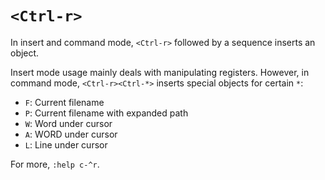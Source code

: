 # `<Ctrl-r>`

In insert and command mode, `<Ctrl-r>` followed by a sequence inserts an object.

Insert mode usage mainly deals with manipulating registers. However, in command mode, `<Ctrl-r><Ctrl-*>` inserts special objects for certain `*`:

- `F`: Current filename
- `P`: Current filename with expanded path
- `W`: Word under cursor
- `A`: WORD under cursor
- `L`: Line under cursor

For more, `:help c-^r`.
